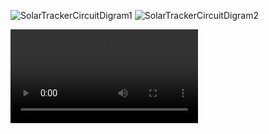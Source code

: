 ![SolarTrackerCircuitDigram1](https://user-images.githubusercontent.com/42490038/157230490-a382df64-7ec6-4f51-af50-4bd675ca02d6.png)
![SolarTrackerCircuitDigram2](https://user-images.githubusercontent.com/42490038/157230495-43918218-8a30-42e8-9a0f-704b30ca7d3c.png)


![SimulationVideo](https://user-images.githubusercontent.com/42490038/157230945-9efef215-85e2-48ff-9c6e-0becee493722.mp4)



